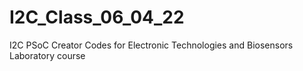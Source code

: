 # I2C_Class_06_04_22
I2C PSoC Creator Codes for Electronic Technologies and Biosensors Laboratory course
